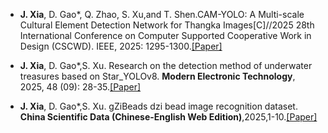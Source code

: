 - <strong>J. Xia</strong>, D. Gao*, Q. Zhao, S. Xu,and T. Shen.CAM-YOLO: A Multi-scale Cultural Element Detection Network for Thangka Images[C]//2025 28th International Conference on Computer Supported Cooperative Work in Design (CSCWD). IEEE, 2025: 1295-1300.[[Paper]](https://ieeexplore.ieee.org/document/11033223) 

- <strong>J. Xia</strong>, D. Gao*,S. Xu. Research on the detection method of underwater treasures based on Star_YOLOv8. <strong>Modern Electronic Technology</strong>, 2025, 48 (09): 28-35.[[Paper]](https://doi.org/10.16652/j.issn.1004-373x.2025.09.005) 

- <strong>J. Xia</strong>, D. Gao*,S. Xu. gZiBeads dzi bead image recognition dataset. <strong>China Scientific Data (Chinese-English Web Edition)</strong>,2025,1-10.[[Paper]](https://kns.cnki.net/kcms/detail/11.6035.N.20250429.1636.002.html)

